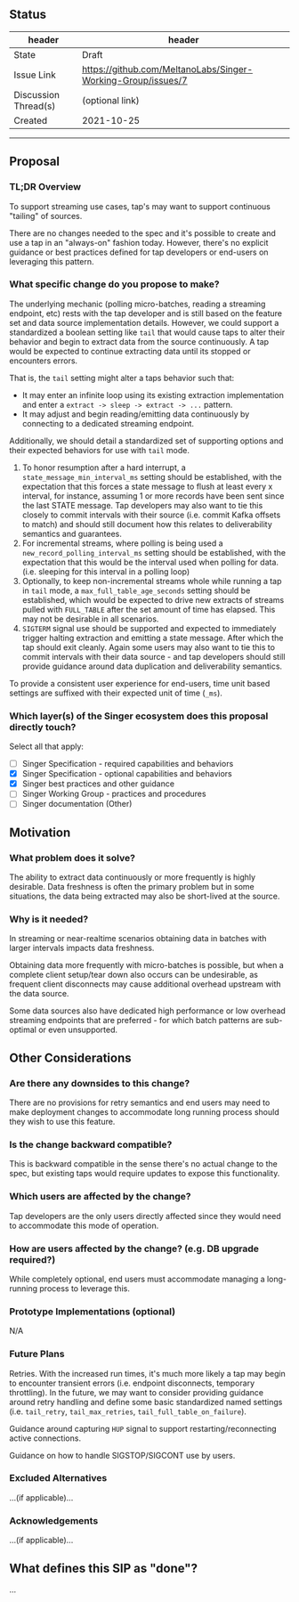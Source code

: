 ## Status

| header | header |
| ------ | ------ |
| State | Draft |
| Issue Link | https://github.com/MeltanoLabs/Singer-Working-Group/issues/7 |
| Discussion Thread(s) | (optional link) |
| Created | 2021-10-25

-----------------------

## Proposal

### TL;DR Overview

To support streaming use cases, tap's may want to support continuous "tailing" of sources. 

There are no changes needed to the spec and it's possible to create and use a tap in an "always-on" fashion today. However, there's no explicit guidance or best practices defined for tap developers or end-users on leveraging this pattern.


### What specific change do you propose to make?

The underlying mechanic (polling micro-batches, reading a streaming endpoint, etc) rests with the tap developer and is still based on the feature set and data source implementation details. However, we could support a standardized a boolean setting like `tail` that would cause taps to alter their behavior and begin to extract data from the source continuously. A tap would be expected to continue extracting data until its stopped or encounters errors. 

That is, the `tail` setting might alter a taps behavior such that: 

- It may enter an infinite loop using its existing extraction implementation and enter a `extract -> sleep -> extract -> ...` pattern.
- It may adjust and begin reading/emitting data continuously by connecting to a dedicated streaming endpoint.

Additionally, we should detail a standardized set of supporting options and their expected behaviors for use with `tail` mode. 

1. To honor resumption after a hard interrupt, a `state_message_min_interval_ms` setting should be established, with the expectation that this forces a state message to flush at least every x interval, for instance, assuming 1 or more records have been sent since the last STATE message. Tap developers may also want to tie this closely to commit intervals with their source (i.e. commit Kafka offsets to match) and should still document how this relates to deliverability semantics and guarantees. 
2. For incremental streams, where polling is being used a `new_record_polling_interval_ms` setting should be established, with the expectation that this would be the interval used when polling for data. (i.e. sleeping for this interval in a polling loop) 
3. Optionally, to keep non-incremental streams whole while running a tap in `tail` mode, a `max_full_table_age_seconds`  setting should be established, which would be expected to drive new extracts of streams pulled with `FULL_TABLE` after the set amount of time has elapsed. This may not be desirable in all scenarios. 
4. `SIGTERM` signal use should be supported and expected to immediately trigger halting extraction and emitting a state message. After which the tap should exit cleanly. Again some users may also want to tie this to commit intervals with their data source - and tap developers should still provide guidance around data duplication and deliverability semantics.


To provide a consistent user experience for end-users, time unit based settings are suffixed with their expected unit of time (`_ms`). 

### Which layer(s) of the Singer ecosystem does this proposal directly touch?

Select all that apply:

- [ ] Singer Specification - required capabilities and behaviors
- [x] Singer Specification - optional capabilities and behaviors
- [x] Singer best practices and other guidance
- [ ] Singer Working Group - practices and procedures
- [ ] Singer documentation (Other)

## Motivation
> >

### What problem does it solve?

The ability to extract data continuously or more frequently is highly desirable. Data freshness is often the primary problem but in some situations, the data being extracted may also be short-lived at the source. 


### Why is it needed?

In streaming or near-realtime scenarios obtaining data in batches with larger intervals impacts data freshness. 

Obtaining data more frequently with micro-batches is possible, but when a complete client setup/tear down also occurs can be undesirable, as frequent client disconnects may cause additional overhead upstream with the data source.

Some data sources also have dedicated high performance or low overhead streaming endpoints that are preferred - for which batch patterns are sub-optimal or even unsupported.

## Other Considerations
> >
### Are there any downsides to this change?

There are no provisions for retry semantics and end users may need to make deployment changes to accommodate long running process should they wish to use this feature.

### Is the change backward compatible?

This is backward compatible in the sense there's no actual change to the spec, but existing taps would require updates to expose this functionality.

### Which users are affected by the change?

Tap developers are the only users directly affected since they would need to accommodate this mode of operation.

### How are users affected by the change? (e.g. DB upgrade required?)

While completely optional, end users must accommodate managing a long-running process to leverage this.  

### Prototype Implementations (optional)

N/A 

### Future Plans

Retries. With the increased run times, it's much more likely a tap may begin to encounter transient errors (i.e. endpoint disconnects, temporary throttling). In the future, we may want to consider providing guidance around retry handling and define some basic standardized named settings (i.e. `tail_retry`, `tail_max_retries`, `tail_full_table_on_failure`).

Guidance around capturing `HUP` signal to support restarting/reconnecting active connections.

Guidance on how to handle SIGSTOP/SIGCONT use by users. 

### Excluded Alternatives

...(if applicable)...

### Acknowledgements 

...(if applicable)...

## What defines this SIP as "done"?

...